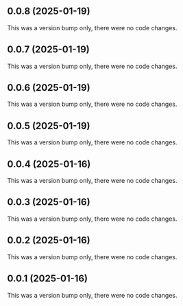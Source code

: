 ## 0.0.8 (2025-01-19)

This was a version bump only, there were no code changes.

## 0.0.7 (2025-01-19)

This was a version bump only, there were no code changes.

## 0.0.6 (2025-01-19)

This was a version bump only, there were no code changes.

## 0.0.5 (2025-01-19)

This was a version bump only, there were no code changes.

## 0.0.4 (2025-01-16)

This was a version bump only, there were no code changes.

## 0.0.3 (2025-01-16)

This was a version bump only, there were no code changes.

## 0.0.2 (2025-01-16)

This was a version bump only, there were no code changes.

## 0.0.1 (2025-01-16)

This was a version bump only, there were no code changes.